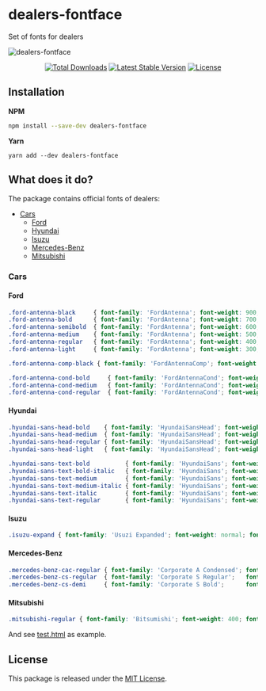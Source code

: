 # dealers-fontface

Set of fonts for dealers

![dealers-fontface](https://user-images.githubusercontent.com/10347617/43892308-45fc1eb8-9bd4-11e8-8659-6ae4301658cd.png)

<p align="center">
    <a href="https://yarn.pm/dealers-fontface"><img src="https://img.shields.io/npm/dt/dealers-fontface.svg?style=flat-square" alt="Total Downloads" /></a>
    <a href="https://yarn.pm/dealers-fontface"><img src="https://img.shields.io/npm/v/dealers-fontface.svg?style=flat-square" alt="Latest Stable Version" /></a>
    <a href="LICENSE"><img src="https://img.shields.io/npm/l/dealers-fontface.svg?style=flat-square" alt="License" /></a>
</p>

## Installation

**NPM**
```bash
npm install --save-dev dealers-fontface
```

**Yarn**
```
yarn add --dev dealers-fontface
```


## What does it do?

The package contains official fonts of dealers:

 * [Cars](#cars)
    * [Ford](#ford)
    * [Hyundai](#hyundai)
    * [Isuzu](#isuzu)
    * [Mercedes-Benz](#mercedes-benz)
    * [Mitsubishi](#mitsubishi)

### Cars

#### Ford
```css
.ford-antenna-black     { font-family: 'FordAntenna'; font-weight: 900; font-style: normal; }
.ford-antenna-bold      { font-family: 'FordAntenna'; font-weight: 700; font-style: normal; }
.ford-antenna-semibold  { font-family: 'FordAntenna'; font-weight: 600; font-style: normal; }
.ford-antenna-medium    { font-family: 'FordAntenna'; font-weight: 500; font-style: normal; }
.ford-antenna-regular   { font-family: 'FordAntenna'; font-weight: 400; font-style: normal; }
.ford-antenna-light     { font-family: 'FordAntenna'; font-weight: 300; font-style: normal; }

.ford-antenna-comp-black { font-family: 'FordAntennaComp'; font-weight: 900; font-style: normal; font-stretch: extra-condensed; }

.ford-antenna-cond-bold     { font-family: 'FordAntennaCond'; font-weight: 700; font-style: normal; }
.ford-antenna-cond-medium   { font-family: 'FordAntennaCond'; font-weight: 500; font-style: normal; }
.ford-antenna-cond-regular  { font-family: 'FordAntennaCond'; font-weight: 400; font-style: normal; }
```

#### Hyundai
```css
.hyundai-sans-head-bold    { font-family: 'HyundaiSansHead'; font-weight: 700;    font-style: normal; font-size: 30px; }
.hyundai-sans-head-medium  { font-family: 'HyundaiSansHead'; font-weight: 500;    font-style: normal; font-size: 30px; }
.hyundai-sans-head-regular { font-family: 'HyundaiSansHead'; font-weight: normal; font-style: normal; font-size: 30px; }
.hyundai-sans-head-light   { font-family: 'HyundaiSansHead'; font-weight: 300;    font-style: normal; font-size: 30px; }

.hyundai-sans-text-bold          { font-family: 'HyundaiSans'; font-weight: 600;    font-style: normal; }
.hyundai-sans-text-bold-italic   { font-family: 'HyundaiSans'; font-weight: 600;    font-style: italic; }
.hyundai-sans-text-medium        { font-family: 'HyundaiSans'; font-weight: 500;    font-style: normal; }
.hyundai-sans-text-medium-italic { font-family: 'HyundaiSans'; font-weight: 500;    font-style: italic; }
.hyundai-sans-text-italic        { font-family: 'HyundaiSans'; font-weight: normal; font-style: italic; }
.hyundai-sans-text-regular       { font-family: 'HyundaiSans'; font-weight: normal; font-style: normal; }
```

#### Isuzu
```css
.isuzu-expand { font-family: 'Usuzi Expanded'; font-weight: normal; font-style: normal; }
``` 

#### Mercedes-Benz
```css
.mercedes-benz-cac-regular { font-family: 'Corporate A Condensed'; font-weight: 400; font-size: 30px; }
.mercedes-benz-cs-regular  { font-family: 'Corporate S Regular';   font-weight: 400; }
.mercedes-benz-cs-demi     { font-family: 'Corporate S Bold';      font-weight: 600; }
```

#### Mitsubishi
```css
.mitsubishi-regular { font-family: 'Bitsumishi'; font-weight: 400; font-style: normal; }
```

And see [test.html](dist/test.html) as example.


## License

This package is released under the [MIT License](LICENSE).

